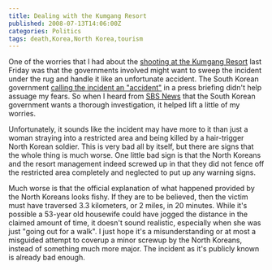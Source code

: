```yaml
---
title: Dealing with the Kumgang Resort
published: 2008-07-13T14:06:00Z
categories: Politics
tags: death,Korea,North Korea,tourism
---
```


<p>
One of the worries that I had about the <a href="http://blog.chungyc.org/2008/07/killing-a-tourist/">shooting at the Kumgang Resort</a> last Friday was that the governments involved might want to sweep the incident under the rug and handle it like an unfortunate accident.  The South Korean government <a href="http://joongangdaily.joins.com/article/view.asp?aid=2892230">calling the incident an "accident"</a> in a press briefing didn't help assuage my fears.  So when I heard from <a href="http://global.sbs.co.kr/English/AboutSBSPro/index.jsp">SBS News</a> that the South Korean government wants a thorough investigation, it helped lift a little of my worries.
</p>

<p>
Unfortunately, it sounds like the incident may have more to it than just a woman straying into a restricted area and being killed by a hair-trigger North Korean soldier.  This is very bad all by itself, but there are signs that the whole thing is much worse.  One little bad sign is that the North Koreans and the resort management indeed screwed up in that they did not fence off the restricted area completely and neglected to put up any warning signs.
</p>

<p>
Much worse is that the official explanation of what happened provided by the North Koreans looks fishy.  If they are to be believed, then the victim must have traversed 3.3 kilometers, or 2 miles, in 20 minutes.  While it's possible a 53-year old housewife could have jogged the distance in the claimed amount of time, it doesn't sound realistic, especially when she was just "going out for a walk".  I just hope it's a misunderstanding or at most a misguided attempt to coverup a minor screwup by the North Koreans, instead of something much more major.  The incident as it's publicly known is already bad enough.
</p>

